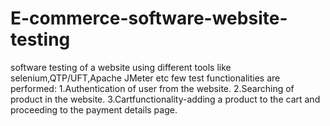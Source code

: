 # E-commerce-software-website-testing
software testing of a website using different tools  like selenium,QTP/UFT,Apache JMeter etc 
few test functionalities are performed:
1.Authentication of user from the website.
2.Searching of product in the website.
3.Cartfunctionality-adding a product to the cart and proceeding to the payment details page.
